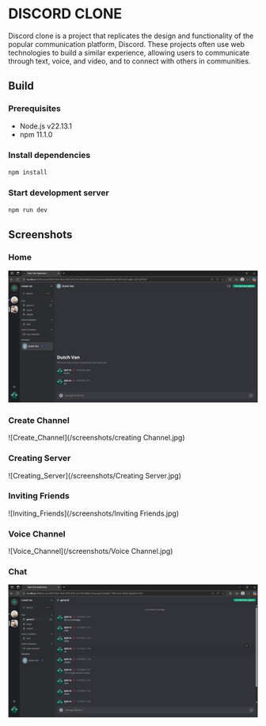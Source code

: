 # DISCORD CLONE



 Discord clone is a project that replicates the design and functionality of the popular communication platform, Discord. These projects often use web technologies to build a similar experience, allowing users to communicate through text, voice, and video, and to connect with others in communities. 

## Build

### Prerequisites

* Node.js v22.13.1
* npm 11.1.0

### Install dependencies

```bash
npm install
```

### Start development server

```bash
npm run dev
```



## Screenshots

### Home

![Home](/screenshots/Home.jpg)

### Create Channel

![Create_Channel](/screenshots/creating Channel.jpg)

### Creating Server

![Creating_Server](/screenshots/Creating Server.jpg)

### Inviting Friends

![Inviting_Friends](/screenshots/Inviting Friends.jpg)

### Voice Channel

![Voice_Channel](/screenshots/Voice Channel.jpg)

### Chat

![Chat](/screenshots/Chat.jpg)


